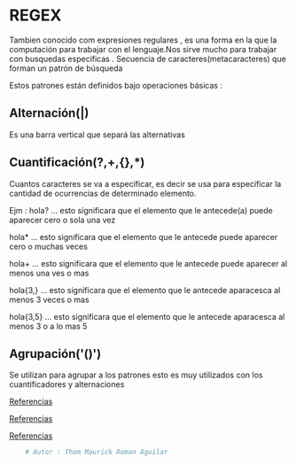 # **REGEX**

Tambien conocido com expresiones regulares , es una forma en la que la computación para trabajar con el lenguaje.Nos sirve mucho para trabajar con busquedas especificas .
Secuencia de caracteres(metacaracteres) que forman un patrón de búsqueda

Estos patrones están definidos bajo operaciones básicas :

## **Alternación(|)**

Es una barra vertical que separá las alternativas

## **Cuantificación(?,+,{},*)**

Cuantos caracteres se va a especificar, es decir se usa para especificar la cantidad de ocurrencias de determinado elemento.

Ejm :
hola? ... esto significara que el elemento que le antecede(a) puede aparecer cero o sola una vez

hola* ... esto significara que el elemento que le antecede puede aparecer cero o muchas veces

hola+ ... esto significara que el elemento que le antecede puede aparecer al menos una ves o mas

hola{3,} ... esto significara que el elemento que le antecede aparacesca al menos 3 veces o mas

hola{3,5} ... esto significara que el elemento que le antecede aparacesca al menos 3 o a lo mas 5

## **Agrupación('()')**

Se utilizan para agrupar a los patrones esto es muy utilizados con los cuantificadores y alternaciones

[Referencias](https://maugelves.com/expresiones-regulares-en-php/)

[Referencias](http://puntocomnoesunlenguaje.blogspot.com/2013/07/ejemplos-expresiones-regulares-java-split.html)

[Referencias](https://jarroba.com/busqueda-de-patrones-expresiones-regulares/)

```python
    # Autor : Thom Maurick Roman Aguilar
```